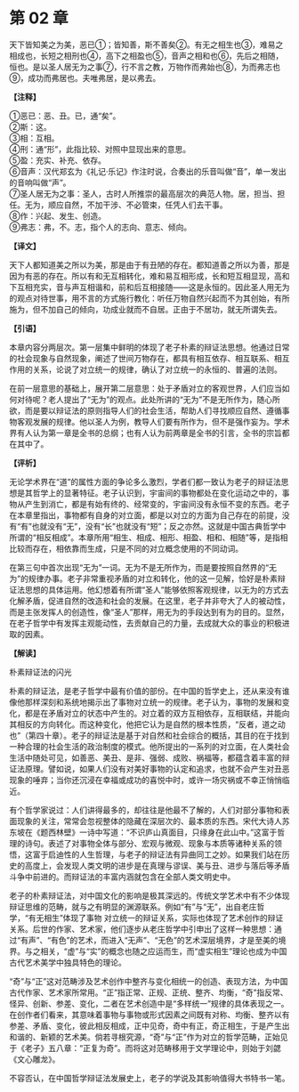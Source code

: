 # 第 02 章

天下皆知美之为美，恶已①；皆知善，斯不善矣②。有无之相生也③，难易之相成也，长短之相刑也④，高下之相盈也⑤，音声之相和也⑥，先后之相随，恒也。是以圣人居无为之事⑦，行不言之教，万物作而弗始也⑧，为而弗志也⑨，成功而弗居也。夫唯弗居，是以弗去。

**【注释】**

①恶已：恶、丑。已，通“矣”。    
②斯：这。    
③相：互相。    
④刑：通“形”，此指比较、对照中显现出来的意思。    
⑤盈：充实、补充、依存。    
⑥音声：汉代郑玄为《礼记·乐记》作注时说，合奏出的乐音叫做“音”，单一发出的音响叫做“声”。    
⑦圣人居无为之事：圣人，古时人所推崇的最高层次的典范人物。居，担当、担任。无为，顺应自然，不加干涉、不必管束，任凭人们去干事。    
⑧作：兴起、发生、创造。    
⑨弗志：弗，不。志，指个人的志向、意志、倾向。

**【译文】**

天下人都知道美之所以为美，那是由于有丑陋的存在。都知道善之所以为善，那是因为有恶的存在。所以有和无互相转化，难和易互相形成，长和短互相显现，高和下互相充实，音与声互相谐和，前和后互相接随——这是永恒的。因此圣人用无为的观点对待世事，用不言的方式施行教化：听任万物自然兴起而不为其创始，有所施为，但不加自己的倾向，功成业就而不自居。正由于不居功，就无所谓失去。

**【引语】**

本章内容分两层次。第一层集中鲜明的体现了老子朴素的辩证法思想。他通过日常的社会现象与自然现象，阐述了世间万物存在，都具有相互依存、相互联系、相互作用的关系，论说了对立统一的规律，确认了对立统一的永恒的、普遍的法则。

在前一层意思的基础上，展开第二层意思：处于矛盾对立的客观世界，人们应当如何对待呢？老人提出了“无为”的观点。此处所讲的“无为”不是无所作为，随心所欲，而是要以辩证法的原则指导人们的社会生活，帮助人们寻找顺应自然、遵循事物客观发展的规律。他以圣人为例，教导人们要有所作为，但不是强作妄为。学术界有人认为第一章是全书的总纲；也有人认为前两章是全书的引言，全书的宗旨都在其中了。

**【评析】**

无论学术界在“道”的属性方面的争论多么激烈，学者们都一致认为老子的辩证法思想是其哲学上的显著特征。老子认识到，宇宙间的事物都处在变化运动之中的，事物从产生到消亡，都是有始有终的、经常变的，宇宙间没有永恒不变的东西。老子在本章里指出，事物都有自身的对立面，都是以对立的方面为自己存在的前提，没有“有”也就没有“无”，没有“长”也就没有“短”；反之亦然。这就是中国古典哲学中所谓的“相反相成”。本章所用“相生、相成、相形、相盈、相和、相随”等，是指相比较而存在，相依靠而生成，只是不同的对立概念使用的不同动词。

在第三句中首次出现“无为”一词。无为不是无所作为，而是要按照自然界的“无为”的规律办事。老子非常重视矛盾的对立和转化，他的这一见解，恰好是朴素辩证法思想的具体运用。他幻想着有所谓“圣人”能够依照客观规律，以无为的方式去化解矛盾，促进自然的改造和社会的发展。在这里，老子并非夸大了人的被动性，而是主张发挥人的创造性，像“圣人”那样，用无为的手段达到有为的目的。显然，在老子哲学中有发挥主观能动性，去贡献自己的力量，去成就大众的事业的积极进取的因素。

**【解读】**

朴素辩证法的闪光

朴素的辩证法，是老子哲学中最有价值的部份。在中国的哲学史上，还从来没有谁像他那样深刻和系统地揭示出了事物对立统一的规律。老子认为，事物的发展和变化，都是在矛盾对立的状态中产生的。对立着的双方互相依存，互相联结，并能向其相反的方向转化。而这种变化，他把它认为是自然的根本性质，“反者，道之动也”（第四十章）。老子的辩证法是基于对自然和社会综合的概括，其目的在于找到一种合理的社会生活的政治制度的模式。他所提出的一系列的对立面，在人类社会生活中随处可见，如善恶、美丑、是非、强弱、成败、祸福等，都蕴含着丰富的辩证法原理。譬如说，如果人们没有对美好事物的认定和追求，也就不会产生对丑恶现象的唾弃；当你还沉浸在幸福或成功的喜悦中时，或许一场灾祸或不幸正悄悄临近。

有个哲学家说过：人们讲得最多的，却往往是他最不了解的，人们对部分事物和表面现象的关注，常常会忽视整体的隐藏在深层次的、最本质的东西。宋代大诗人苏东坡在《题西林壁》一诗中写道：“不识庐山真面目，只缘身在此山中。”这富于哲理的诗句。表述了对事物全体与部分、宏观与微观、现象与本质等诸种关系的领悟，这富于启迪性的人生哲理，与老子的辩证法有异曲同工之妙。如果我们站在历史的高度上，会发现人类文明的进步是在真理与谬误、美与丑、进步与落后等矛盾斗争中前进的。而辩证法的丰富内涵就包含在全部人类文明史中。

老子的朴素辩证法，对中国文化的影响是极其深远的。传统文学艺术中有不少体现辩证思维的范畴，就与之有明显的渊源联系。例如“有”与“无”，出自老庄哲学，“有无相生”体现了事物 对立统一的辩证关系，实际也体现了艺术创作的辩证关系。后世的作家、艺术家，他们逐步从老庄哲学中引申出了这样一种思想：通过“有声”、“有色”的艺术，而进入“无声”、“无色”的艺术深层境界，才是至美的境界。与之相关，“虚”与“实”的概念也随之应运而生，而“虚实相生”理论也成为中国古代艺术美学中独具特色的理论。

“奇”与“正”这对范畴涉及艺术创作中整齐与变化相统一的创造、表现方法，为中国古代作家、艺术家所常用。“正”指正常、正规、正统、整齐、均衡，“奇”指反常、怪异、创新、参差、变化，二者在艺术创造中是“多样统一”规律的具体表现之一。在创作者们看来，其意味着事物与事物或形式因素之间既有对称、均衡、整齐以有参差、矛盾、变化，彼此相反相成，正中见奇，奇中有正，奇正相生，于是产生出和谐的、新颖的艺术美。倘若寻根究源，“奇”与“正”作为对立的哲学范畴，正始见于《老子》五八章：“正复为奇”。而将这对范畴移用于文学理论中，则始于刘勰《文心雕龙》。

不容否认，在中国哲学辩证法发展史上，老子的学说及其影响值得大书特书一笔。
